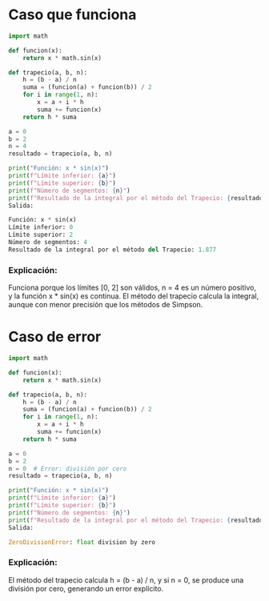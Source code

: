 # Caso que funciona
```python
import math

def funcion(x):
    return x * math.sin(x)

def trapecio(a, b, n):
    h = (b - a) / n
    suma = (funcion(a) + funcion(b)) / 2
    for i in range(1, n):
        x = a + i * h
        suma += funcion(x)
    return h * suma

a = 0
b = 2
n = 4
resultado = trapecio(a, b, n)

print("Función: x * sin(x)")
print(f"Límite inferior: {a}")
print(f"Límite superior: {b}")
print(f"Número de segmentos: {n}")
print(f"Resultado de la integral por el método del Trapecio: {resultado:.4g}")
Salida:

Función: x * sin(x)
Límite inferior: 0
Límite superior: 2
Número de segmentos: 4
Resultado de la integral por el método del Trapecio: 1.877
```

### Explicación:
Funciona porque los límites [0, 2] son válidos, n = 4 es un número positivo, y la función x * sin(x) es continua. El método del trapecio calcula la integral, aunque con menor precisión que los métodos de Simpson.

# Caso de error
```python
import math

def funcion(x):
    return x * math.sin(x)

def trapecio(a, b, n):
    h = (b - a) / n
    suma = (funcion(a) + funcion(b)) / 2
    for i in range(1, n):
        x = a + i * h
        suma += funcion(x)
    return h * suma

a = 0
b = 2
n = 0  # Error: división por cero
resultado = trapecio(a, b, n)

print("Función: x * sin(x)")
print(f"Límite inferior: {a}")
print(f"Límite superior: {b}")
print(f"Número de segmentos: {n}")
print(f"Resultado de la integral por el método del Trapecio: {resultado:.4g}")
Salida:

ZeroDivisionError: float division by zero
```
### Explicación: 
El método del trapecio calcula h = (b - a) / n, y si n = 0, se produce una división por cero, generando un error explícito.
